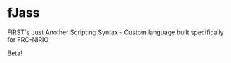 fJass
=====

FIRST's Just Another Scripting Syntax - Custom language built specifically for FRC-NiRIO

Beta!
